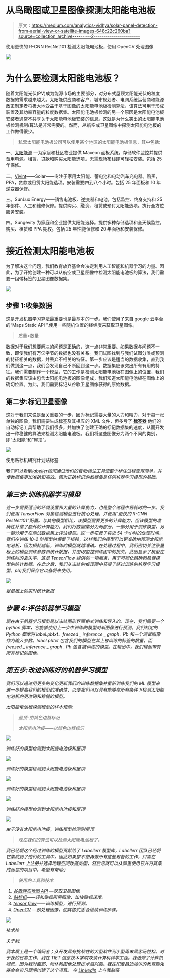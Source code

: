# 从鸟瞰图或卫星图像探测太阳能电池板

> 原文：<https://medium.com/analytics-vidhya/solar-panel-detection-from-aerial-view-or-satellite-images-648c22c260ba?source=collection_archive---------2----------------------->

使用更快的 R-CNN ResNet101 检测太阳能电池板，使用 OpenCV 处理图像

![](img/13965040ba74692a5fd8e44776b4a9f3.png)

# **为什么要检测太阳能电池板？**

随着太阳能光伏(PV)成为能源市场的主要部分，对分布式屋顶太阳能光伏的粒度数据的需求越来越大。太阳能供应商和客户、城市规划者、电网系统运营商和能源政策制定者将极大地受益于基于图像的太阳能电池板检测算法，该算法可用于形成装置及其功率容量的粒度数据集。太阳能电池板检测的另一个原因是太阳能电池板安装者通常不共享关于太阳能电池板安装的信息。这就是为什么突出的太阳能电池板检测机制/算法是非常需要的。然而，从航空或卫星图像中探测太阳能电池板的工作做得很少。

> 私营太阳能电池板公司可以使用某个地区的太阳能电池板信息，其中包括:

一、[太阳能源](https://www.consumeraffairs.com/solar-energy/sunpower.html) —为家庭和社区物业提供 Maxeon 面板系统。存储软件监控并提供备用电源。租赁，贷款和购买太阳能选项。无需现场布线即可轻松安装。包括 25 年保修。

二。[Vivint](https://www.consumeraffairs.com/solar-energy/vivint-solar.html)——Solar——专注于家用太阳能、蓄电池和电动汽车充电器。购买，PPA，贷款或租赁太阳能选项。安装需要四到八个小时。包括 25 年面板和 10 年逆变器保修。

三。SunLux Energy——销售电池板、逆变器和电池。包括监控、终身支持和 25 年部件、人工和维修保修。提供购买、融资、租赁或预付太阳能选项。执行全方位服务安装。

四。Sungevity 为家庭和企业提供太阳能选择。提供多种存储选项和全天候监控。购买、租赁和 PPA 期权。包括 25 年性能保修和 20 年面板和安装保修。

# **接近**检测太阳能电池板

为了解决这个问题，我们教育放弃基金会决定利用人工智能和机器学习的力量。因此，为了开始创建一种可以从航空或卫星图像中检测太阳能电池板的算法，我们需要一组带标签的卫星图像数据集。

![](img/6fa6dd6c3d9fec41f8728491dcd609d8.png)

## **步骤 1:收集数据**

这是开发机器学习算法最重要也是最基本的一步。我们使用了来自 google 云平台的“Maps Static API ”,使用一些随机位置的经纬度来获取卫星图像。

> 质量>数量

数据对于我们想要解决的问题是正确的，这一点非常重要。如果数据与问题不一致，即使我们有万亿字节的数据也没有关系。我们试图找到与我们试图分类或预测的特征相关的数据，并丢弃不相关的特征。第一步应该是适当的数据收集，直到我们做到这一点，我们会发现自己不断回到这一步。数据集应该突出所有有用的特征。我们需要制作一个模型，它的工作是检测太阳能电池板在图像上的位置，我们的数据集应该由包含太阳能电池板的图像组成，我们知道太阳能电池板在图像上的确切位置。为此，我们需要标记从谷歌卫星图像获得的原始数据。

## **第二步:标记卫星图像**

这对于我们来说是至关重要的一步，因为标记需要大量的人力和精力，对于每一张单独的图像，我们需要生成标签及其相应的 XML 文件，但多亏了 [**标签器**](https://www.labellerr.com/) 他们的自动标记工具帮助了我们很多，并加快了创建正确的标记数据集的速度，从而开发出一种稳健的算法来检测太阳能电池板。我们将这些图像分为两个不同的类别，即“太阳能”和“屋顶”。

![](img/7a24aaeaad1abe39ecf6b42da57c697d.png)

使用贴标机研究计划贴标签

我们可以看到[*labeller*](https://www.labellerr.com/)*如何通过他们的自动标注工具使整个标注过程变得简单，并使数据集更加准确和高效。因为正确标记的数据集是任何机器学习模型的基础。*

## *第三步:训练机器学习模型*

*这一步需要适当的环境设置和大量的计算能力，也是整个过程中最耗时的一步。我们使用 TensorFlow 对象检测模型进行核心处理，并使用“更快的 R-CNN ResNet101”配置。与其他模型相比，该模型需要更多的计算能力，但该模型的准确性补偿了额外的计算能力。我们将数据集分为两部分，一部分用于训练模型，另一部分用于在测试数据集上评估模型。这一步花费了将近 54 个小时的处理时间，我们在训练 10-2 阶模型时保留了损耗，这样我们的模型可以更准确地预测太阳能电池板，因为损耗越低，训练的模型就越准确。在处理过程中，我们密切关注张量板上的模型训练参数和统计数据，并密切监控训练图中的损失。此图显示了模型在训练时的丢失率，这是 TensorFlow 提供的一项服务，用于可视化精确和稳健模型的统计数据。在此之后，我们从冻结的推理图中获得了经过训练的机器学习模型。pb)我们保存它以备将来使用。*

*![](img/edd476836e5e76d5642be243ec80dd12.png)*

*张量板上的实时统计数据*

## *步骤 4:评估机器学习模型*

*现在由于机器学习模型是以冻结图形界面格式训练和导入的。现在，我们需要一个 python 脚本，它能够使用上一步中训练的模型对新图像进行预测。我们制定的 Python 脚本将 label.pbtxt、freezed _ inference _ graph . Pb 和一个测试图像作为输入参数。label.pbtxt 包含我们的模型在其上被训练的标签的数量，而 freezed _ inference _ graph . Pb 包含被训练的模型。在输出中，我们得到带有所有标记的图像。*

## *第五步:改进训练好的机器学习模型*

*我们可以通过用更多的变化更新我们的训练数据集并重新训练我们的 ML 模型来进一步提高我们的模型的准确性，以便我们可以具有能够在所有条件下检测太阳能电池板的更准确和稳健的模型。*

*太阳能电池板探测模型的样本预测:*

> *屋顶-由黄色边框标记*
> 
> *太阳能电池板——以绿色边框标记*

*![](img/deefabdf7abf7e5b03ab0e40691c7828.png)*

*训练好的模型检测到太阳能电池板和屋顶*

*![](img/8cc04947ca514cc2fc49c6c349dbc5d9.png)*

*训练好的模型检测到太阳能电池板和屋顶*

*![](img/7087cbdaf93748b166601e0d3861827d.png)*

*训练好的模型检测到太阳能电池板和屋顶*

*![](img/83fd11ade8353dd1d3d5da38b2047971.png)*

*训练好的模型检测到太阳能电池板和屋顶*

*![](img/84610a2f97ce4895b2ecd8babd9f8fb3.png)*

*由于没有太阳能电池板，训练模型检测到屋顶*

> *现在我们的算法可以检测太阳能电池板了。*

*我已经将这个经过训练的模型贡献给了 Labellerr 模型库，Labellerr 团队已经将它集成到了他们的工具中，因此如果您不想再做所有这些艰苦的工作，只需在 Labellerr 上注册并选择地理空间数据类型，然后您就可以从那里使用它并将其集成到您的项目中。希望有帮助:)*

> *使用的工具和技术*

1.  *[谷歌静态地图 API](https://developers.google.com/maps/documentation/maps-static/overview) —获取卫星图像*
2.  *[贴标机](https://www.labellerr.com/)——轻松贴标所需图像，加快贴标速度。*
3.  *[tensor flow](https://www.tensorflow.org/)——训练模型，进行预测。*
4.  *[OpenCV](https://opencv.org/) —预处理图像，使其格式适合继续训练步骤。*

*![](img/f7d430b15a24c192c8a43b6a0f470663.png)*

*技术栈*

*关于我:*

*我本质上是一个编码者；从开发具有挑战性的大型软件到小型周末黑客马拉松。对于我的日常工作，我在 TIET 信息技术学院攻读计算机科学工程。我选修了计算机视觉，因为我对面部、物体和图像处理技术感兴趣。我在印度昌迪加尔的教育豁免基金会实习期间创建了这个项目。
在 [LinkedIn](https://www.linkedin.com/in/shiva-thavani-916177167/) 上与我联系*